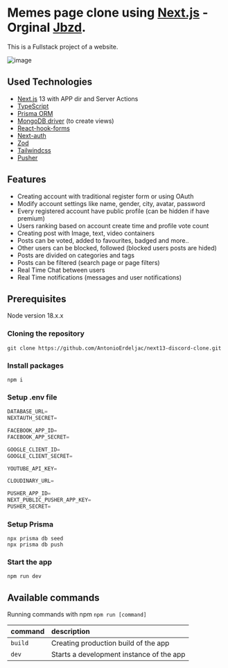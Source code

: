 # Memes page clone using [Next.js](https://nextjs.org/) - Orginal [Jbzd](https://jbzd.com.pl/).
This is a Fullstack project of a website.

![image](https://github.com/c3sare/jbzd-nextjs-ts/assets/80517943/1755d458-c38a-40ca-a9ee-18540ddb68a7)

## Used Technologies
- [Next.js](https://nextjs.org/) 13 with APP dir and Server Actions
- [TypeScript](https://typescript.org/)
- [Prisma ORM](https://www.prisma.io/)
- [MongoDB driver](https://www.mongodb.com/docs/drivers/node/current/) (to create views)
- [React-hook-forms](https://react-hook-form.com/)
- [Next-auth](https://next-auth.js.org/)
- [Zod](https://zod.dev/)
- [Tailwindcss](https://tailwindcss.com/)
- [Pusher](https://pusher.com/)

## Features
- Creating account with traditional register form or using OAuth
- Modify account settings like name, gender, city, avatar, password
- Every registered account have public profile (can be hidden if have premium)
- Users ranking based on account create time and profile vote count
- Creating post with Image, text, video containers
- Posts can be voted, added to favourites, badged and more..
- Other users can be blocked, followed (blocked users posts are hided)
- Posts are divided on categories and tags
- Posts can be filtered (search page or page filters)
- Real Time Chat between users
- Real Time notifications (messages and user notifications)

## Prerequisites
Node version 18.x.x

### Cloning the repository

```shell
git clone https://github.com/AntonioErdeljac/next13-discord-clone.git
```

### Install packages

```shell
npm i
```

### Setup .env file


```js
DATABASE_URL=
NEXTAUTH_SECRET=

FACEBOOK_APP_ID=
FACEBOOK_APP_SECRET=

GOOGLE_CLIENT_ID=
GOOGLE_CLIENT_SECRET=

YOUTUBE_API_KEY=

CLOUDINARY_URL=

PUSHER_APP_ID=
NEXT_PUBLIC_PUSHER_APP_KEY=
PUSHER_SECRET=
```

### Setup Prisma

```shell
npx prisma db seed
npx prisma db push

```

### Start the app

```shell
npm run dev
```

## Available commands

Running commands with npm `npm run [command]`

| command         | description                              |
| :-------------- | :--------------------------------------- |
| `build`         | Creating production build of the app     |
| `dev`           | Starts a development instance of the app |
